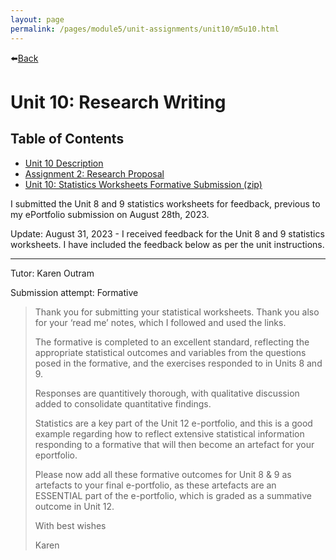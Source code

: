 ```yaml
---
layout: page
permalink: /pages/module5/unit-assignments/unit10/m5u10.html
---
```


⬅️[Back](/pages/module5.html)

# Unit 10: Research Writing

## Table of Contents

-  [Unit 10 Description](/pages/module5/unit-assignments/unit10/m5u10-description.html)
-  [Assignment 2: Research Proposal](/pages/module5/assignment2/m5a2.html)
-  [Unit 10: Statistics Worksheets Formative Submission (zip)](/pages/module5/unit-assignments/unit10/TW-RMPP-Unit10-StatsWorksheets.zip)

I submitted the Unit 8 and 9 statistics worksheets for feedback, previous to my ePortfolio submission on August 28th, 2023.

Update: August 31, 2023 - I received feedback for the Unit 8 and 9 statistics worksheets. I have included the feedback below as per the unit instructions.

---

Tutor: Karen Outram

Submission attempt: Formative

>Thank you for submitting your statistical worksheets. Thank you also for your ‘read me’ notes, which I followed and used the links.
>
>The formative is completed to an excellent standard, reflecting the appropriate statistical outcomes and variables from the questions posed in the formative, and the exercises responded to in Units 8 and 9.
>
>Responses are quantitively thorough, with qualitative discussion added to consolidate quantitative findings.
>
>Statistics are a key part of the Unit 12 e-portfolio, and this is a good example regarding how to reflect extensive statistical information responding to a formative that will then become an artefact for your eportfolio.
>
>Please now add all these formative outcomes for Unit 8 & 9 as artefacts to your final e-portfolio, as these artefacts are an ESSENTIAL part of the e-portfolio, which is graded as a summative outcome in Unit 12.
>
>With best wishes
>
>Karen
